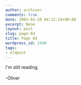 ```yaml
---
author: archiver
comments: true
date: 2003-01-20 04:22:24+00:00
excerpt: None
layout: post
slug: page-84
title: Page 84
wordpress_id: 1549
tags:
- oldpost
---
```


I'm still reading.<br /><br />-Oliver